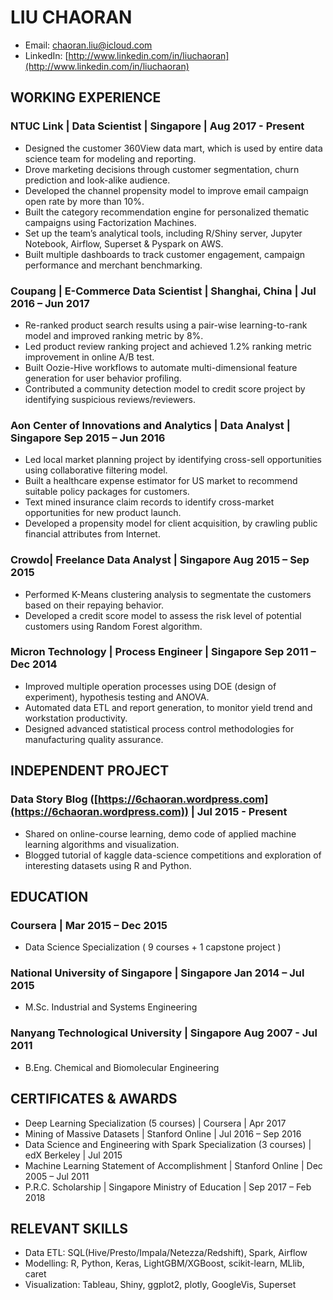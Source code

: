 # LIU CHAORAN

* Email:      [chaoran.liu@icloud.com](chaoran.liu@icloud.com)
* LinkedIn:   [http://www.linkedin.com/in/liuchaoran](http://www.linkedin.com/in/liuchaoran)

## WORKING EXPERIENCE

### NTUC Link | Data Scientist | Singapore | Aug 2017 - Present

*	Designed the customer 360View data mart, which is used by entire data science team for modeling and reporting.
*	Drove marketing decisions through customer segmentation, churn prediction and look-alike audience.
*	Developed the channel propensity model to improve email campaign open rate by more than 10%.  
*	Built the category recommendation engine for personalized thematic campaigns using Factorization Machines.
*	Set up the team’s analytical tools, including R/Shiny server, Jupyter Notebook, Airflow, Superset & Pyspark on AWS.
*	Built multiple dashboards to track customer engagement, campaign performance and merchant benchmarking.

### Coupang | E-Commerce Data Scientist | Shanghai, China	| Jul 2016 – Jun 2017

*	Re-ranked product search results using a pair-wise learning-to-rank model and improved ranking metric by 8%.
*	Led product review ranking project and achieved 1.2% ranking metric improvement in online A/B test. 
*	Built Oozie-Hive workflows to automate multi-dimensional feature generation for user behavior profiling. 
*	Contributed a community detection model to credit score project by identifying suspicious reviews/reviewers. 

### Aon Center of Innovations and Analytics | Data Analyst | Singapore	Sep 2015 – Jun 2016
*	Led local market planning project by identifying cross-sell opportunities using collaborative filtering model.
*	Built a healthcare expense estimator for US market to recommend suitable policy packages for customers.
*	Text mined insurance claim records to identify cross-market opportunities for new product launch. 
*	Developed a propensity model for client acquisition, by crawling public financial attributes from Internet.

### Crowdo| Freelance Data Analyst | Singapore	Aug 2015 – Sep 2015
*	Performed K-Means clustering analysis to segmentate the customers based on their repaying behavior.
*	Developed a credit score model to assess the risk level of potential customers using Random Forest algorithm.

### Micron Technology | Process Engineer | Singapore	Sep 2011 – Dec 2014
*	Improved multiple operation processes using DOE (design of experiment), hypothesis testing and ANOVA.
*	Automated data ETL and report generation, to monitor yield trend and workstation productivity.
*	Designed advanced statistical process control methodologies for manufacturing quality assurance.

## INDEPENDENT PROJECT	
### Data Story Blog ([https://6chaoran.wordpress.com](https://6chaoran.wordpress.com)) | Jul 2015 - Present
* Shared on online-course learning, demo code of applied machine learning algorithms and visualization.
*	Blogged tutorial of kaggle data-science competitions and exploration of interesting datasets using R and Python.

## EDUCATION
### Coursera | Mar 2015 – Dec 2015
* Data Science Specialization ( 9 courses + 1 capstone project )
### National University of Singapore | Singapore	Jan 2014 – Jul 2015
*	M.Sc. Industrial and Systems Engineering
### Nanyang Technological University | Singapore	Aug 2007 - Jul 2011
*	B.Eng. Chemical and Biomolecular Engineering

## CERTIFICATES & AWARDS
*	Deep Learning Specialization (5 courses) | Coursera | Apr 2017
*	Mining of Massive Datasets | Stanford Online | Jul 2016 – Sep 2016
*	Data Science and Engineering with Spark Specialization (3 courses) | edX Berkeley | Jul 2015 
*	Machine Learning Statement of Accomplishment | Stanford Online | Dec 2005 – Jul 2011
*	P.R.C. Scholarship | Singapore Ministry of Education | Sep 2017 – Feb 2018

## RELEVANT SKILLS
*	Data ETL:	SQL(Hive/Presto/Impala/Netezza/Redshift), Spark, Airflow
*	Modelling:	R, Python, Keras, LightGBM/XGBoost, scikit-learn, MLlib, caret
*	Visualization:	Tableau, Shiny, ggplot2, plotly, GoogleVis, Superset
